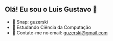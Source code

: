 ## Olá! Eu sou o Luis Gustavo 👋

- 👻 Snap: guzerski
- 📖 Estudando Ciência da Computação
- 📩 Contate-me no email: guzerski@gmail.com

<div>
  <a ref="https:github.com/guzerski">
<div>
